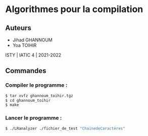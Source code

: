 # Algorithmes pour la compilation

## Auteurs
* Jihad GHANNOUM
* Yoa TOIHIR

ISTY | IATIC 4 | 2021-2022

## Commandes

### Compiler le programme :

```sh
$ tar xvfz ghannoum_toihir.tgz
$ cd ghannoum_toihir
$ make
```

### Lancer le programme :

```sh
$ ./LRanalyzer ./fichier_de_test "ChainedeCaractères"
```

